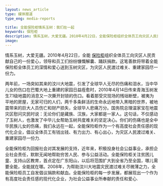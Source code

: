 ```yaml
---
layout: news_article
type: 媒体报道
type_eng: media-reports

title: 全能保险柜情系玉树：我们在一起
keywords: 保险柜
description: 情系玉树，大爱无疆。2010年4月22日，全能保险柜组织全体员工向灾区人民贡献自己的一份爱心，领导和员工们纷纷慷慨解囊、踊跃捐款。
image: 
---
```

情系玉树，大爱无疆。2010年4月22日，全能 [保险柜](http://www.qnn.com.cn/)组织全体员工向灾区人民贡献自己的一份爱心，领导和员工们纷纷慷慨解囊、踊跃捐款。这笔善款将带着全能保险柜全体员工的深情和爱心送到玉树灾区，为灾区人民渡过难关、重建家园尽一份力。

两年前，一场突如其来的汶川大地震，引发了全球华人无尽的伤痛和泪水，当中华儿女的伤口在巴蜀大地上重建的家园日益痊愈时，2010年4月14日传来青海玉树发生7.1级地震的消息又一次撕开封锁的伤口。看着那受灾现场的残垣断壁，被夷为平地的房屋，无家可归的人们，两千多条鲜活的生命永远地带入黑暗的世界，被地震带来的巨大人员伤亡和财产损失，全球华人悲痛万分。国务院总理温家宝在地震灾区慰问灾民时说：无论你们是藏族、汉族，大家都是一家人。这句话，不仅感动了玉树人，也激发了中华儿女帮助玉树共度难关的坚定决心。你们的伤痛也是全中华民族儿女的伤痛，我们永远在一起，全能保险柜作为一个有高度社会责任感的现代化企业，倡议全体员工有钱出钱、有力出力、有心出心，为灾区人民渡过难关、重建家园尽一份力.

全能保险柜为回报社会对其发展的支持，近年来，积极投身社会公益事业，承担企业社会责任，默默无闻地帮助穷苦人民、参与公益活动。全能保险柜关注贫困儿童、支持山区教育，首点定在广东阳山，以后将范围扩大到全省乃至全国，哪儿需要全能，全能就在哪。2008年，为帮助汶川大地震灾民渡过难关尽微薄之力，全能保险柜员工自发倡议捐款和献血。全能保险柜的每一步发展，都展现出一个作为有高度社会责任感的现代化企业，为社会公益事业所奉献的责任和爱心.
